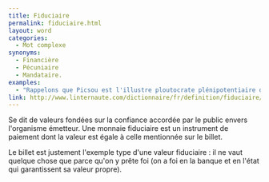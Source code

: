 ```yaml
---
title: Fiduciaire
permalink: fiduciaire.html
layout: word
categories:
  - Mot complexe
synonyms:
  - Financière
  - Pécuniaire
  - Mandataire.
examples:
  - "Rappelons que Picsou est l'illustre ploutocrate plénipotentiaire de la mégalopole Picsouville, expert en numismatique, orfèvre des valeurs fiduciaires. (cf. Histoires)"
link: http://www.linternaute.com/dictionnaire/fr/definition/fiduciaire/
---
```


Se dit de valeurs fondées sur la confiance accordée par le public envers l'organisme émetteur.
Une monnaie fiduciaire est un instrument de paiement dont la valeur est égale à celle mentionnée sur le billet.

Le billet est justement l'exemple type d'une valeur fiduciaire : il ne vaut quelque chose que parce qu'on y prête foi (on a foi en la banque et en l'état qui garantissent sa valeur propre).


